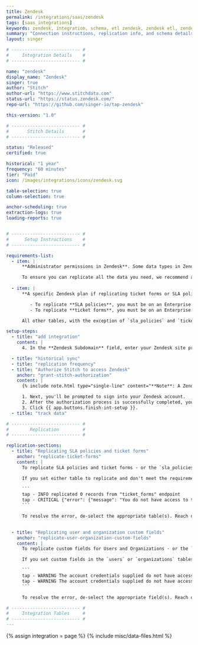 ```yaml
---
title: Zendesk
permalink: /integrations/saas/zendesk
tags: [saas_integrations]
keywords: zendesk, integration, schema, etl zendesk, zendesk etl, zendesk schema
summary: "Connection instructions, replication info, and schema details for Stitch's Zendesk integration."
layout: singer

# -------------------------- #
#     Integration Details    #
# -------------------------- #

name: "zendesk"
display_name: "Zendesk"
singer: true
author: "Stitch"
author-url: "https://www.stitchdata.com"
status-url: "https://status.zendesk.com/"
repo-url: "https://github.com/singer-io/tap-zendesk"

this-version: "1.0"

# -------------------------- #
#       Stitch Details       #
# -------------------------- #

status: "Released"
certified: true

historical: "1 year"
frequency: "60 minutes"
tier: "Paid"
icon: /images/integrations/icons/zendesk.svg

table-selection: true
column-selection: true

anchor-scheduling: true
extraction-logs: true
loading-reports: true


# -------------------------- #
#      Setup Instructions    #
# -------------------------- #

requirements-list:
  - item: |
      **Administrator permissions in Zendesk**. Some data types in Zendesk may only be accessed with Admin permissions. For example: To replicate ticket metric or tag data, Zendesk's API requires a user with Admin permissions.

      To ensure you can replicate all the data you need, we recommend a user with Admin permissions set up the integration.
      
  - item: |
      **A specific Zendesk plan if replicating ticket forms or SLA policies:**

         - To replicate **SLA policies**, you must be on an Enterprise or Professional Zendesk plan.
         - To replicate **ticket forms**, you must be on an Enterprise Zendesk plan, or a Professional Zendesk plan with the ticket forms add-on.

      All other tables, with the exception of `sla_policies` and `ticket_forms` will be available for replication even if you aren't on either of these Zendesk plans.

setup-steps:
  - title: "add integration"
    content: |
      4. In the **Zendesk Subdomain** field, enter your Zendesk site prefix. For example: For `stitchdata.zendesk.com`, only `stitchdata` would be entered into this field.

  - title: "historical sync"
  - title: "replication frequency"
  - title: "Authorize Stitch to access Zendesk"
    anchor: "grant-stitch-authorization"
    content: |
      {% include note.html type="single-line" content="**Note**: A Zendesk user with Admin permissions must complete this step." %}

      1. Next, you'll be prompted to sign into your Zendesk account.
      2. After the authorization process is successfully completed, you'll be directed back to Stitch.
      3. Click {{ app.buttons.finish-int-setup }}.
  - title: "track data"

# -------------------------- #
#        Replication         #
# -------------------------- #

replication-sections:
  - title: "Replicating SLA policies and ticket forms"
    anchor: "replicate-ticket-forms"
    content: |
      To replicate SLA policies and ticket forms - or the `sla_policies` and `ticket_forms` tables - you need to be on an Enterprise or Professional Zendesk plan. [To replicate `ticket_forms` on a Professional plan](https://support.zendesk.com/hc/en-us/articles/203661616-Creating-ticket-forms-to-support-multiple-request-types-Professional-add-on-and-Enterprise-){:target="_blank"}, you'll also need to have the ticket forms add-on enabled in your Zendesk account.

      If you set either table to replicate and don't meet the requirements listed above, an error similar to the following will surface in the integration's [Extraction Logs]({{ link.replication.extraction-logs | prepend: site.baseurl }}):

      ```
      tap - INFO replicated 0 records from "ticket_forms" endpoint
      tap - CRITICAL {"error": {"message": "You do not have access to this page. Please contact the account owner of this help desk for further help.", "title": "Forbidden"}}
      ```

      To resolve the error, de-select the appropriate table(s). Reach out to Zendesk if you have questions about your Zendesk plan.
      

  - title: "Replicating user and organization custom fields"
    anchor: "replicate-user-organization-custom-fields"
    content: |
      To replicate custom fields for Users and Organizations - or the `users` and `organizations` tables - [you need to be on an Enterprise, Professional, or Team Zendesk plan](https://support.zendesk.com/hc/en-us/articles/203662066-Adding-custom-fields-to-users){:target="_blank"}.

      If you set custom fields in the `users` or `organizations` tables to replicate and don't meet the requirements listed above, an error similar to the following will surface in the integration's [Extraction Logs]({{ link.replication.extraction-logs | prepend: site.baseurl }}):

      ```
      tap - WARNING The account credentials supplied do not have access to `organizations` custom fields.
      tap - WARNING The account credentials supplied do not have access to `users` custom fields.
      ```

      To resolve the error, de-select the appropriate field(s). Reach out to Zendesk if you have questions about your Zendesk plan.

# -------------------------- #
#     Integration Tables     #
# -------------------------- #
---
```

{% assign integration = page %}
{% include misc/data-files.html %}
